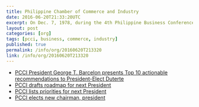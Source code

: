 ```yaml
---
title: Philippine Chamber of Commerce and Industry
date: 2016-06-20T21:33:20UTC
excerpt: On Dec. 7, 1978, during the 4th Philippine Business Conference, the Palace issued Letter of Instruction No. 780 designating the PCCI as "single voice of Philippine business."
layout: post
categories: [org]
tags: [pcci, business, commerce, industry]
published: true
permalink: /info/org/20160620T213320
link: /info/org/20160620T213320
---
```


* [PCCI President George T. Barcelon presents Top 10 actionable recommendations to President-Elect Duterte](http://www.philippinechamber.com/index.php?option=com_content&view=article&id=869:pcci-president-george-t-barcelon-presents-top-10-actionable-recommendations-to-president-elect-duterte&catid=53&Itemid=246)
* [PCCI drafts roadmap for next President](http://business.inquirer.net/209799/pcci-drafts-roadmap-for-next-president)
* [PCCI lists priorities for next President](http://business.inquirer.net/207618/pcci-lists-priorities-for-next-president)
* [PCCI elects new chairman, president](http://www.philstar.com/business/2015/12/08/1530168/pcci-elects-new-chairman-president)
